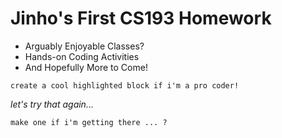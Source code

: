 # Jinho's First CS193 Homework

- Arguably Enjoyable Classes?
- Hands-on Coding Activities
- And Hopefully More to Come! 

```
create a cool highlighted block if i'm a pro coder!
```
_let's try that again..._

```markdown
make one if i'm getting there ... ?
```


